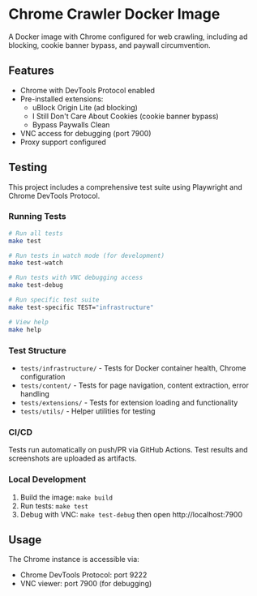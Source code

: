 # Chrome Crawler Docker Image

A Docker image with Chrome configured for web crawling, including ad blocking, cookie banner bypass, and paywall circumvention.

## Features

- Chrome with DevTools Protocol enabled
- Pre-installed extensions:
  - uBlock Origin Lite (ad blocking)
  - I Still Don't Care About Cookies (cookie banner bypass)  
  - Bypass Paywalls Clean
- VNC access for debugging (port 7900)
- Proxy support configured

## Testing

This project includes a comprehensive test suite using Playwright and Chrome DevTools Protocol.

### Running Tests

```bash
# Run all tests
make test

# Run tests in watch mode (for development)
make test-watch

# Run tests with VNC debugging access
make test-debug

# Run specific test suite
make test-specific TEST="infrastructure"

# View help
make help
```

### Test Structure

- `tests/infrastructure/` - Tests for Docker container health, Chrome configuration
- `tests/content/` - Tests for page navigation, content extraction, error handling
- `tests/extensions/` - Tests for extension loading and functionality
- `tests/utils/` - Helper utilities for testing

### CI/CD

Tests run automatically on push/PR via GitHub Actions. Test results and screenshots are uploaded as artifacts.

### Local Development

1. Build the image: `make build`
2. Run tests: `make test`
3. Debug with VNC: `make test-debug` then open http://localhost:7900

## Usage

The Chrome instance is accessible via:
- Chrome DevTools Protocol: port 9222
- VNC viewer: port 7900 (for debugging)